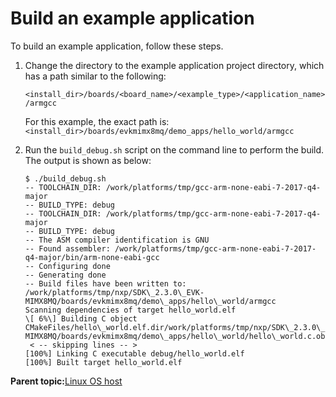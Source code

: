 # Build an example application

To build an example application, follow these steps.

1.  Change the directory to the example application project directory, which has a path similar to the following:

    `<install_dir>/boards/<board_name>/<example_type>/<application_name>/armgcc`

    For this example, the exact path is: `<install_dir>/boards/evkmimx8mq/demo_apps/hello_world/armgcc`

2.  Run the `build_debug.sh` script on the command line to perform the build. The output is shown as below:

    ```
    $ ./build_debug.sh
    -- TOOLCHAIN_DIR: /work/platforms/tmp/gcc-arm-none-eabi-7-2017-q4-major
    -- BUILD_TYPE: debug
    -- TOOLCHAIN_DIR: /work/platforms/tmp/gcc-arm-none-eabi-7-2017-q4-major
    -- BUILD_TYPE: debug
    -- The ASM compiler identification is GNU
    -- Found assembler: /work/platforms/tmp/gcc-arm-none-eabi-7-2017-q4-major/bin/arm-none-eabi-gcc
    -- Configuring done
    -- Generating done
    -- Build files have been written to:
    /work/platforms/tmp/nxp/SDK\_2.3.0\_EVK-MIMX8MQ/boards/evkmimx8mq/demo\_apps/hello\_world/armgcc
    Scanning dependencies of target hello_world.elf
    \[ 6%\] Building C object CMakeFiles/hello\_world.elf.dir/work/platforms/tmp/nxp/SDK\_2.3.0\_EVK-MIMX8MQ/boards/evkmimx8mq/demo\_apps/hello\_world/hello\_world.c.obj
     < -- skipping lines -- >
    [100%] Linking C executable debug/hello_world.elf
    [100%] Built target hello_world.elf
    ```


**Parent topic:**[Linux OS host](../topics/linux_os_host.md)

